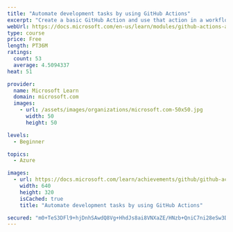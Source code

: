 ```yaml
---
title: "Automate development tasks by using GitHub Actions"
excerpt: "Create a basic GitHub Action and use that action in a workflow."
webUrl: https://docs.microsoft.com/en-us/learn/modules/github-actions-automate-tasks/
type: course
price: Free
length: PT36M
ratings:
  count: 53
  average: 4.5094337
heat: 51

provider:
  name: Microsoft Learn
  domain: microsoft.com
  images:
    - url: /assets/images/organizations/microsoft.com-50x50.jpg
      width: 50
      height: 50

levels:
  - Beginner

topics:
  - Azure

images:
  - url: https://docs.microsoft.com/learn/achievements/github/github-actions-automate-tasks-social.png
    width: 640
    height: 320
    isCached: true
    title: "Automate development tasks by using GitHub Actions"

secured: "m0+TeS3DFl9+hjDnhSAwdQ8Vg+HhdJs8ai8VNXaZE/HNzb+QniC7ni28eSw3Dz2joqbiceTAb+4WGrKAlGMdjtXtD87tYnF2Oc7Vc2GUSLMHotXu5PEdONcQjO5w9UKwpKn52nO1NTaTG1unzSOR56Ss6eU4Bkx7AKyTV7D6wvX0mUENEfcBVVxGBQZadrWX8nyIggR87c1C04xPeNXKHSJPAY+qwKIUZM08p9UAeCXGcw9I1/K0ixivq2kGhtasvgtEnx5zj9cZlnbMhGq3nUniXmUXv+v1UkSBb7kH+ZYs05RVtMZb4veycPMKlOOj4/erNcZArxxn1pRlYvNjJJ97+oF7N5LEx8tJKTGc23qYRdbU4l24zbStv1sE8eI233uDpyEd0/6Rs6Cz3CPsRA==;FLNm0AsjjJr9S0LL7yJg4w=="
---
```


